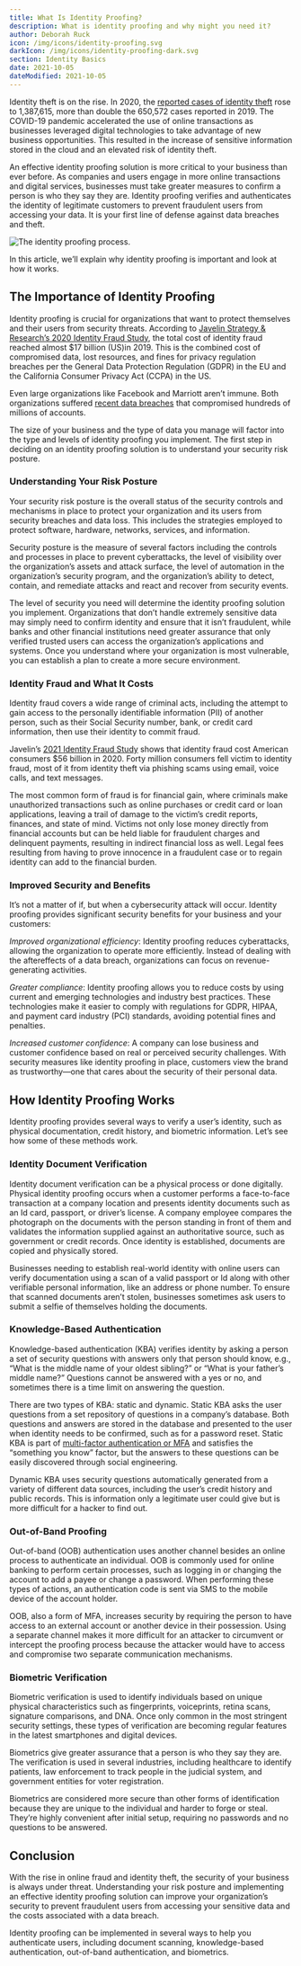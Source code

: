 ```yaml
---
title: What Is Identity Proofing?
description: What is identity proofing and why might you need it?
author: Deborah Ruck
icon: /img/icons/identity-proofing.svg
darkIcon: /img/icons/identity-proofing-dark.svg
section: Identity Basics
date: 2021-10-05
dateModified: 2021-10-05
---
```


Identity theft is on the rise. In 2020, the [reported cases of identity theft](https://www.ftc.gov/reports/consumer-sentinel-network-data-book-2020) rose to 1,387,615, more than double the 650,572 cases reported in 2019. The COVID-19 pandemic accelerated the use of online transactions as businesses leveraged digital technologies to take advantage of new business opportunities. This resulted in the increase of sensitive information stored in the cloud and an elevated risk of identity theft. 

An effective identity proofing solution is more critical to your business than ever before. As companies and users engage in more online transactions and digital services, businesses must take greater measures to confirm a person is who they say they are. Identity proofing verifies and authenticates the identity of legitimate customers to prevent fraudulent users from accessing your data. It is your first line of defense against data breaches and theft. 

![The identity proofing process.](/img/articles/identity-proofing-process.png)

In this article, we’ll explain why identity proofing is important and look at how it works. 

## The Importance of Identity Proofing 

Identity proofing is crucial for organizations that want to protect themselves and their users from security threats. According to [Javelin Strategy & Research’s 2020 Identity Fraud Study](https://www.javelinstrategy.com/coverage-area/2020-identity-fraud-study-genesis-identity-fraud-crisis), the total cost of identity fraud reached almost $17 billion (US)in 2019. This is the combined cost of compromised data, lost resources, and fines for privacy regulation breaches per the General Data Protection Regulation (GDPR) in the EU and the California Consumer Privacy Act (CCPA) in the US. 

Even large organizations like Facebook and Marriott aren’t immune. Both organizations suffered [recent data breaches](https://edition.cnn.com/2019/07/30/tech/biggest-hacks-in-history/index.html) that compromised hundreds of millions of accounts. 

The size of your business and the type of data you manage will factor into the type and levels of identity proofing you implement. The first step in deciding on an identity proofing solution is to understand your security risk posture.

### Understanding Your Risk Posture

Your security risk posture is the overall status of the security controls and mechanisms in place to protect your organization and its users from security breaches and data loss. This includes the strategies employed to protect software, hardware, networks, services, and information. 

Security posture is the measure of several factors including the controls and processes in place to prevent cyberattacks, the level of visibility over the organization’s assets and attack surface, the level of automation in the organization’s security program, and the organization’s ability to detect, contain, and remediate attacks and react and recover from security events.

The level of security you need will determine the identity proofing solution you implement. Organizations that don’t handle extremely sensitive data may simply need to confirm identity and ensure that it isn’t fraudulent, while banks and other financial institutions need greater assurance that only verified trusted users can access the organization’s applications and systems. Once you understand where your organization is most vulnerable, you can establish a plan to create a more secure environment.

### Identity Fraud and What It Costs

Identity fraud covers a wide range of criminal acts, including the attempt to gain access to the personally identifiable information (PII) of another person, such as their Social Security number, bank, or credit card information, then use their identity to commit fraud. 

Javelin’s [2021 Identity Fraud Study](https://www.javelinstrategy.com/press-release/total-identity-fraud-losses-soar-56-billion-2020) shows that identity fraud cost American consumers $56 billion in 2020. Forty million consumers fell victim to identity fraud, most of it from identity theft via phishing scams using email, voice calls, and text messages.

The most common form of fraud is for financial gain, where criminals make unauthorized transactions such as online purchases or credit card or loan applications, leaving a trail of damage to the victim’s credit reports, finances, and state of mind. Victims not only lose money directly from financial accounts but can be held liable for fraudulent charges and delinquent payments, resulting in indirect financial loss as well. Legal fees resulting from having to prove innocence in a fraudulent case or to regain identity can add to the financial burden.

### Improved Security and Benefits

It’s not a matter of if, but when a cybersecurity attack will occur. Identity proofing provides significant security benefits for your business and your customers: 

*Improved organizational efficiency*: Identity proofing reduces cyberattacks, allowing the organization to operate more efficiently. Instead of dealing with the aftereffects of a data breach, organizations can focus on revenue-generating activities. 

*Greater compliance*: Identity proofing allows you to reduce costs by using current and emerging technologies and industry best practices. These technologies make it easier to comply with regulations for GDPR, HIPAA, and payment card industry (PCI) standards, avoiding potential fines and penalties.  

*Increased customer confidence*: A company can lose business and customer confidence based on real or perceived security challenges.  With security measures like identity proofing in place, customers view the brand as trustworthy—one that cares about the security of their personal data. 

## How Identity Proofing Works

Identity proofing provides several ways to verify a user’s identity, such as physical documentation, credit history, and biometric information. Let’s see how some of these methods work.  

### Identity Document Verification

Identity document verification can be a physical process or done digitally. Physical identity proofing occurs when a customer performs a face-to-face transaction at a company location and presents identity documents such as an Id card, passport, or driver’s license. A company employee compares the photograph on the documents with the person standing in front of them and validates the information supplied against an authoritative source, such as government or credit records. Once identity is established, documents are copied and physically stored. 

Businesses needing to establish real-world identity with online users can verify documentation using a scan of a valid passport or Id along with other verifiable personal information, like an address or phone number. To ensure that scanned documents aren’t stolen, businesses sometimes ask users to submit a selfie of themselves holding the documents. 

### Knowledge-Based Authentication

Knowledge-based authentication (KBA) verifies identity by asking a person a set of security questions with answers only that person should know, e.g., “What is the middle name of your oldest sibling?” or “What is your father’s middle name?” Questions cannot be answered with a yes or no, and sometimes there is a time limit on answering the question.

There are two types of KBA: static and dynamic. Static KBA asks the user questions from a set repository of questions in a company’s database. Both questions and answers are stored in the database and presented to the user when identity needs to be confirmed, such as for a  password reset. Static KBA is part of [multi-factor authentication or MFA](https://searchsecurity.techtarget.com/definition/multifactor-authentication-MFA) and satisfies the “something you know” factor, but the answers to these questions can be easily discovered through social engineering. 

Dynamic KBA uses security questions automatically generated from a variety of different data sources, including the user’s credit history and public records. This is information only a legitimate user could give but is more difficult for a hacker to find out. 

### Out-of-Band Proofing

Out-of-band (OOB) authentication uses another channel besides an online process to authenticate an individual. OOB is commonly used for online banking to perform certain processes, such as logging in or changing the account to add a payee or change a password. When performing these types of actions, an authentication code is sent via SMS to the mobile device of the account holder.

OOB, also a form of MFA, increases security by requiring the person to have access to an external account or  another device in their possession. Using a separate channel makes it more difficult for an attacker to circumvent or intercept the proofing process  because the attacker would have to access and compromise two separate communication mechanisms.

### Biometric Verification

Biometric verification is used to identify individuals based on unique physical characteristics such as fingerprints, voiceprints, retina scans, signature comparisons, and DNA. Once only common in the most stringent security settings, these types of verification are becoming regular features in the latest smartphones and digital devices. 

Biometrics give greater assurance that a person is who they say they are. The verification is used in several industries, including healthcare to identify patients, law enforcement to track people in the judicial system, and government entities for voter registration. 

Biometrics are considered more secure than other forms of identification because they are unique to the individual and harder to forge or steal. They’re highly convenient after initial setup, requiring no passwords and no questions to be answered. 

## Conclusion

With the rise in online fraud and identity theft, the security of your business is always under threat. Understanding your risk posture and implementing an effective identity proofing solution can improve your organization’s security to prevent fraudulent users from accessing your sensitive data and the costs associated with a data breach. 

Identity proofing can be implemented in several ways to help you authenticate users, including document scanning, knowledge-based authentication, out-of-band authentication, and biometrics. 

